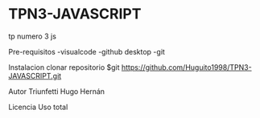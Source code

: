 # TPN3-JAVASCRIPT
tp numero 3 js



Pre-requisitos
-visualcode 
-github desktop
-git

Instalacion
 clonar repositorio
 $git https://github.com/Huguito1998/TPN3-JAVASCRIPT.git

Autor
Triunfetti Hugo Hernán

Licencia
Uso total

